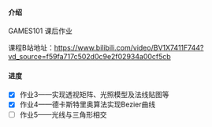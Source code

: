 #### 介绍

GAMES101 课后作业

课程B站地址：https://www.bilibili.com/video/BV1X7411F744?vd_source=f59fa717c502d0c9e2f02934a00cf5cb

#### 进度

- [x] 作业3——实现透视矩阵、光照模型及法线贴图等
- [x] 作业4——德卡斯特里奥算法实现Bezier曲线
- [ ] 作业5——光线与三角形相交